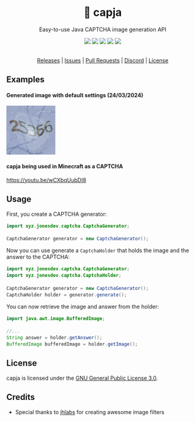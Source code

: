 <div align="center">
  <!-- Introduction -->
  <p>
    <h1>🤖 capja</h1>
    Easy-to-use Java CAPTCHA image generation API
  </p>
  
  <!-- Badges & icons -->
  [![](https://www.codefactor.io/repository/github/jonesdevelopment/capja/badge/main)](https://www.codefactor.io/repository/github/jonesdevelopment/capja/overview/main)
  [![](https://img.shields.io/github/v/release/jonesdevelopment/capja)](https://github.com/jonesdevelopment/capja/releases)
  [![](https://img.shields.io/github/issues/jonesdevelopment/capja)](https://github.com/jonesdevelopment/capja/issues)
  [![](https://img.shields.io/discord/923308209769426994.svg?logo=discord)](https://jonesdev.xyz/discord)
  [![](https://img.shields.io/badge/License-GPLv3-blue.svg)](https://www.gnu.org/licenses/gpl-3.0)
  <br>
  <br>
  <!-- Quick navigation -->
  [Releases](https://github.com/jonesdevelopment/capja/releases)
  |
  [Issues](https://github.com/jonesdevelopment/capja/issues)
  |
  [Pull Requests](https://github.com/jonesdevelopment/capja/pulls)
  |
  [Discord](https://jonesdev.xyz/discord)
  |
  [License](https://github.com/jonesdevelopment/sonar/?tab=readme-ov-file#license)
</div>

## Examples

#### Generated image with default settings (24/03/2024)
<img src="example.png" alt="Could not find image">

#### capja being used in Minecraft as a CAPTCHA
https://youtu.be/wCXbqUubDI8

## Usage

First, you create a CAPTCHA generator:

```java
import xyz.jonesdev.captcha.CaptchaGenerator;

CaptchaGenerator generator = new CaptchaGenerator();
```

Now you can use generate a `CaptchaHolder` that holds the image and the answer to the CAPTCHA:

```java
import xyz.jonesdev.captcha.CaptchaGenerator;
import xyz.jonesdev.captcha.CaptchaHolder;

CaptchaGenerator generator = new CaptchaGenerator();
CaptchaHolder holder = generator.generate();
```

You can now retrieve the image and answer from the holder:

```java
import java.awt.image.BufferedImage;

//...
String answer = holder.getAnswer();
BufferedImage bufferedImage = holder.getImage();
```

## License

capja is licensed under the [GNU General Public License 3.0](https://www.gnu.org/licenses/gpl-3.0.en.html).

## Credits

- Special thanks to [jhlabs](<http://www.jhlabs.com/ip/filters/>) for creating awesome image filters
